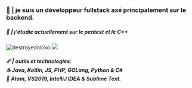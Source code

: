 <h3>🌙 | je suis un développeur fullstack axé principalement sur le backend.</h3>
<h5>🖤 | j'étudie actuellement sur le pentest et le C++</h5>
<a><img src="https://github-readme-stats.vercel.app/api?username=destroyednicko&show_icons=true&theme=material-palenight&count_private=true" alt="destroyednicko"/> <img src="https://github-readme-stats.vercel.app/api/top-langs/?username=destroyednicko&layout=compact&theme=material-palenight"/></a>
<h5>☄️ | outils et technologies:<br>
☕ Java, Kotlin, JS, PHP, GOLang, Python & C# <br>
🔧 Atom, VS2019, IntelliJ IDEA & Sublime Text.
</h5>
